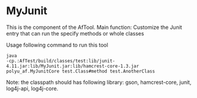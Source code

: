 # MyJunit


This is the component of the AfTool.
Main function: Customize the Junit entry that can run the specify methods or whole classes 

Usage following command to run this tool


<code>java -cp.:AfTest/build/classes/test:lib/junit-4.11.jar:lib/MyJunit.jar:lib/hamcrest-core-1.3.jar polyu_af.MyJunitCore test.Class#method test.AnotherClass</code>

Note: the classpath should has following library: gson, hamcrest-core, junit, log4j-api, log4j-core.
